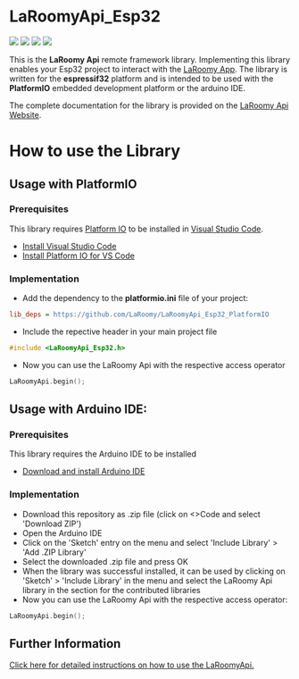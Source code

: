 # LaRoomyApi_Esp32
![](https://img.shields.io/badge/Platform-espressif32-002f3e)
![](https://img.shields.io/badge/Environment-PlatformIO-9cf)
![](https://img.shields.io/badge/Framework-Arduino-informational)
![](https://img.shields.io/github/last-commit/LaRoomy/LaRoomyApi_Esp32_PlatformIO)

This is the **LaRoomy Api** remote framework library. Implementing this library enables your Esp32 project to interact with the [LaRoomy App](https://www.laroomy.com). The library is written for the **espressif32** platform and is intended to be used with the **PlatformIO** embedded development platform or the arduino IDE.

The complete documentation for the library is provided on the [LaRoomy Api Website](https://api.laroomy.com/).
 
# How to use the Library

## Usage with PlatformIO

### Prerequisites

This library requires [Platform IO](https://platformio.org/platformio-ide) to be installed in [Visual Studio Code](https://code.visualstudio.com/).

- [Install Visual Studio Code](https://code.visualstudio.com/)
- [Install Platform IO for VS Code ](https://docs.platformio.org/en/latest/integration/ide/vscode.html#installation)


### Implementation

- Add the dependency to the **platformio.ini** file of your project:

```ini
lib_deps = https://github.com/LaRoomy/LaRoomyApi_Esp32_PlatformIO
```

- Include the repective header in your main project file

```c
#include <LaRoomyApi_Esp32.h>
```

- Now you can use the LaRoomy Api with the respective access operator

```cpp
LaRoomyApi.begin();
```

## Usage with Arduino IDE:

### Prerequisites

This library requires the Arduino IDE to be installed

- [Download and install Arduino IDE](https://support.arduino.cc/hc/en-us/articles/360019833020-Download-and-install-Arduino-IDE)

### Implementation

- Download this repository as .zip file (click on <>Code and select 'Download ZIP')
- Open the Arduino IDE
- Click on the 'Sketch' entry on the menu and select 'Include Library' > 'Add .ZIP Library'
- Select the downloaded .zip file and press OK
- When the library was successful installed, it can be used by clicking on 'Sketch' > 'Include Library' in the menu and select the LaRoomy Api library in the section for the contributed libraries
- Now you can use the LaRoomy Api with the respective access operator:

```cpp
LaRoomyApi.begin();
```

## Further Information

[Click here for detailed instructions on how to use the LaRoomyApi.](https://api.laroomy.com/p/laroomy-api-class.html)

